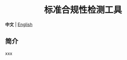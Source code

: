 <div style="text-align: center">
<h1>标准合规性检测工具</h1>
</div>


**中文** | [English](./Readme-en.md)

## 简介

xxx